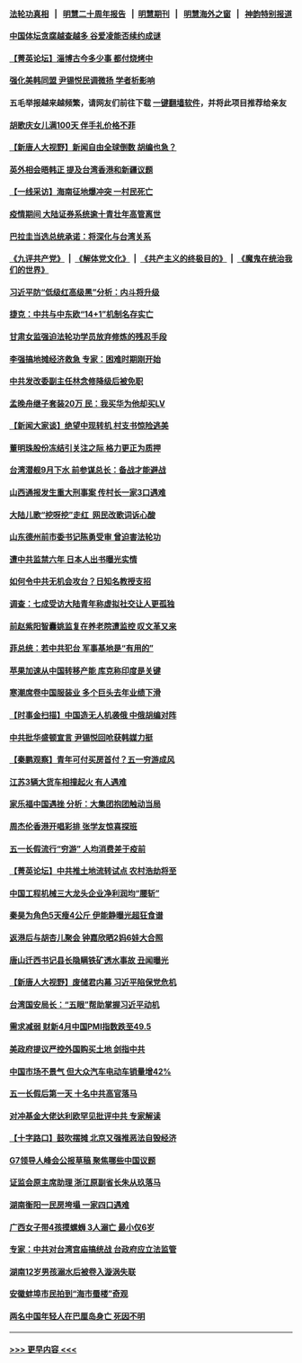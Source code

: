 #### [法轮功真相](https://github.com/gfw-breaker/truth/blob/master/README.md?t=0) &nbsp;&nbsp;|&nbsp;&nbsp; [明慧二十周年报告](https://github.com/gfw-breaker/mh-reports/blob/master/README.md?t=0) &nbsp;&nbsp;|&nbsp;&nbsp;[明慧期刊](https://github.com/gfw-breaker/mh-qikan) &nbsp;&nbsp;|&nbsp;&nbsp; [明慧海外之窗](https://github.com/gfw-breaker/mh-news/blob/master/README.md?t=0) &nbsp;&nbsp;|&nbsp;&nbsp; [神韵特别报道](https://github.com/gfw-breaker/mh-news/blob/master/shenyun.md?t=0)
#### [中国体坛贪腐越查越多 谷爱凌能否续约成谜](../pages/nsc413/n13989147.md?t=05060943) 
#### [【菁英论坛】淄博古今多少事 都付烧烤中](../pages/nsc413/n13989188.md?t=05060943) 
#### [强化美韩同盟 尹锡悦民调微扬 学者析影响](../pages/nsc413/n13989223.md?t=05060943) 
#### 五毛举报越来越频繁，请网友们前往下载 [一键翻墙软件](https://github.com/gfw-breaker/ssr-accounts)，并将此项目推荐给亲友
#### [胡歌庆女儿满100天 伴手礼价格不菲](../pages/nsc413/n13989169.md?t=05060943) 
#### [【新唐人大视野】新闻自由全球倒数 胡编也急？](../pages/nsc413/n13989121.md?t=05060943) 
#### [英外相会晤韩正 提及台湾香港和新疆议题](../pages/nsc413/n13989122.md?t=05060943) 
#### [【一线采访】海南征地爆冲突 一村民死亡](../pages/nsc413/n13989137.md?t=05060943) 
#### [疫情期间 大陆证券系统逾十青壮年高管离世](../pages/nsc413/n13989125.md?t=05060943) 
#### [巴拉圭当选总统承诺：将深化与台湾关系](../pages/nsc413/n13989142.md?t=05060943) 
#### [《九评共产党》](https://github.com/begood0513/9ping.md/blob/master/README.md) &nbsp;|&nbsp; [《解体党文化》](../../../../jtdwh.md/blob/master/README.md)  &nbsp;|&nbsp; [《共产主义的终极目的》](../../../../gczydzjmd.md/blob/master/README.md) &nbsp;|&nbsp; [《魔鬼在统治我们的世界》](../../../../mgztzwmdsj.md/blob/master/README.md) 
#### [习近平防“低级红高级黑”分析：内斗将升级](../pages/nsc413/n13989107.md?t=05060943) 
#### [捷克：中共与中东欧“14+1”机制名存实亡](../pages/nsc413/n13989105.md?t=05060943) 
#### [甘肃女监强迫法轮功学员放弃修炼的残忍手段](../pages/nsc413/n13988053.md?t=05060943) 
#### [李强搞地摊经济救急 专家：困难时期刚开始](../pages/nsc413/n13988908.md?t=05060943) 
#### [中共发改委副主任林念修降级后被免职](../pages/nsc413/n13988832.md?t=05060943) 
#### [孟晚舟继子套装20万 民：我买华为他却买LV](../pages/nsc413/n13988992.md?t=05060943) 
#### [【新闻大家谈】绝望中现转机 村支书惊险逃美](../pages/nsc413/n13988996.md?t=05060943) 
#### [董明珠股份冻结引关注之际 格力更正为质押](../pages/nsc413/n13988833.md?t=05060943) 
#### [台湾潜舰9月下水 前参谋总长：备战才能避战](../pages/nsc413/n13988851.md?t=05060943) 
#### [山西通报发生重大刑事案 传村长一家3口遇难](../pages/nsc413/n13988956.md?t=05060943) 
#### [大陆儿歌“挖呀挖”走红  网民改歌词诉心酸](../pages/nsc413/n13988880.md?t=05060943) 
#### [山东德州前市委书记陈勇受审 曾迫害法轮功](../pages/nsc413/n13988858.md?t=05060943) 
#### [遭中共监禁六年 日本人出书曝光实情](../pages/nsc413/n13988748.md?t=05060943) 
#### [如何令中共无机会攻台？日知名教授支招](../pages/nsc413/n13988765.md?t=05060943) 
#### [调查：七成受访大陆青年称虚拟社交让人更孤独](../pages/nsc413/n13988680.md?t=05060943) 
#### [前赵紫阳智囊姚监复在养老院遭监控 叹文革又来](../pages/nsc413/n13988681.md?t=05060943) 
#### [菲总统：若中共犯台 军事基地是“有用的”](../pages/nsc413/n13988599.md?t=05060943) 
#### [苹果加速从中国转移产能 库克称印度是关键](../pages/nsc413/n13988511.md?t=05060943) 
#### [寒潮席卷中国服装业 多个巨头去年业绩下滑](../pages/nsc413/n13988419.md?t=05060943) 
#### [【时事金扫描】中国造无人机袭俄 中俄胡编对阵](../pages/nsc413/n13988379.md?t=05060943) 
#### [中共批华盛顿宣言 尹锡悦回呛获韩媒力挺](../pages/nsc413/n13988674.md?t=05060943) 
#### [【秦鹏观察】青年可付买房首付？五一穷游成风](../pages/nsc413/n13988447.md?t=05060943) 
#### [江苏3辆大货车相撞起火 有人遇难](../pages/nsc413/n13988530.md?t=05060943) 
#### [家乐福中国遇挫 分析：大集团抱团触动当局](../pages/nsc413/n13988605.md?t=05060943) 
#### [周杰伦香港开唱彩排 张学友惊喜探班](../pages/nsc413/n13988423.md?t=05060943) 
#### [五一长假流行“穷游” 人均消费差于疫前](../pages/nsc413/n13988520.md?t=05060943) 
#### [【菁英论坛】中共推土地流转试点 农村浩劫将至](../pages/nsc413/n13988362.md?t=05060943) 
#### [中国工程机械三大龙头企业净利润均“腰斩”](../pages/nsc413/n13988370.md?t=05060943) 
#### [秦昊为角色5天瘦4公斤 伊能静曝光超狂食谱](../pages/nsc413/n13988356.md?t=05060943) 
#### [返港后与胡杏儿聚会 钟嘉欣晒2妈6娃大合照](../pages/nsc413/n13988283.md?t=05060943) 
#### [唐山迁西书记县长隐瞒铁矿透水事故 丑闻曝光](../pages/nsc413/n13988327.md?t=05060943) 
#### [【新唐人大视野】废储君内幕 习近平陷保党危机](../pages/nsc413/n13988265.md?t=05060943) 
#### [台湾国安局长：“五眼”帮助掌握习近平动机](../pages/nsc413/n13988253.md?t=05060943) 
#### [需求减弱 财新4月中国PMI指数跌至49.5](../pages/nsc413/n13987934.md?t=05060943) 
#### [美政府提议严控外国购买土地 剑指中共](../pages/nsc413/n13988289.md?t=05060943) 
#### [中国市场不景气 但大众汽车电动车销量增42%](../pages/nsc413/n13988240.md?t=05060943) 
#### [五一长假后第一天 十名中共高官落马](../pages/nsc413/n13988013.md?t=05060943) 
#### [对冲基金大佬达利欧罕见批评中共 专家解读](../pages/nsc413/n13988020.md?t=05060943) 
#### [【十字路口】鼓吹摆摊 北京又强推恶法自毁经济](../pages/nsc413/n13988125.md?t=05060943) 
#### [G7领导人峰会公报草稿 聚焦哪些中国议题](../pages/nsc413/n13988218.md?t=05060943) 
#### [证监会原主席助理 浙江原副省长朱从玖落马](../pages/nsc413/n13988012.md?t=05060943) 
#### [湖南衡阳一民房垮塌 一家四口遇难](../pages/nsc413/n13988096.md?t=05060943) 
#### [广西女子带4孩摸螺蛳 3人溺亡 最小仅6岁](../pages/nsc413/n13988062.md?t=05060943) 
#### [专家：中共对台湾宫庙搞统战 台政府应立法监管](../pages/nsc413/n13987739.md?t=05060943) 
#### [湖南12岁男孩溺水后被卷入漩涡失联](../pages/nsc413/n13988014.md?t=05060943) 
#### [安徽蚌埠市民拍到“海市蜃楼”奇观](../pages/nsc413/n13988051.md?t=05060943) 
#### [两名中国年轻人在巴厘岛身亡 死因不明](../pages/nsc413/n13988048.md?t=05060943) 

----
#### [ >>> 更早内容 <<< ](../indexes/nsc413-earlier.md)
